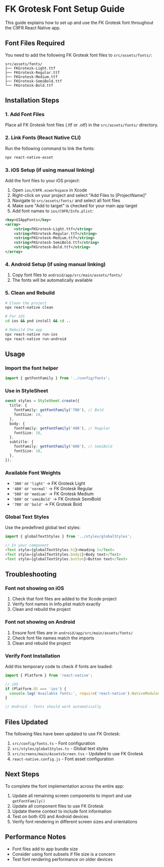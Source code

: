 # FK Grotesk Font Setup Guide

This guide explains how to set up and use the FK Grotesk font throughout the C9FR React Native app.

## Font Files Required

You need to add the following FK Grotesk font files to `src/assets/fonts/`:

```
src/assets/fonts/
├── FKGrotesk-Light.ttf
├── FKGrotesk-Regular.ttf
├── FKGrotesk-Medium.ttf
├── FKGrotesk-SemiBold.ttf
└── FKGrotesk-Bold.ttf
```

## Installation Steps

### 1. Add Font Files
Place all FK Grotesk font files (.ttf or .otf) in the `src/assets/fonts/` directory.

### 2. Link Fonts (React Native CLI)
Run the following command to link the fonts:
```bash
npx react-native-asset
```

### 3. iOS Setup (if using manual linking)
Add the font files to your iOS project:
1. Open `ios/C9FR.xcworkspace` in Xcode
2. Right-click on your project and select "Add Files to [ProjectName]"
3. Navigate to `src/assets/fonts/` and select all font files
4. Make sure "Add to target" is checked for your main app target
5. Add font names to `ios/C9FR/Info.plist`:

```xml
<key>UIAppFonts</key>
<array>
    <string>FKGrotesk-Light.ttf</string>
    <string>FKGrotesk-Regular.ttf</string>
    <string>FKGrotesk-Medium.ttf</string>
    <string>FKGrotesk-SemiBold.ttf</string>
    <string>FKGrotesk-Bold.ttf</string>
</array>
```

### 4. Android Setup (if using manual linking)
1. Copy font files to `android/app/src/main/assets/fonts/`
2. The fonts will be automatically available

### 5. Clean and Rebuild
```bash
# Clean the project
npx react-native clean

# For iOS
cd ios && pod install && cd ..

# Rebuild the app
npx react-native run-ios
npx react-native run-android
```

## Usage

### Import the font helper
```typescript
import { getFontFamily } from '../config/fonts';
```

### Use in StyleSheet
```typescript
const styles = StyleSheet.create({
  title: {
    fontFamily: getFontFamily('700'), // Bold
    fontSize: 24,
  },
  body: {
    fontFamily: getFontFamily('400'), // Regular
    fontSize: 16,
  },
  subtitle: {
    fontFamily: getFontFamily('600'), // SemiBold
    fontSize: 18,
  },
});
```

### Available Font Weights
- `'300'` or `'light'` → FK Grotesk Light
- `'400'` or `'normal'` → FK Grotesk Regular
- `'500'` or `'medium'` → FK Grotesk Medium
- `'600'` or `'semiBold'` → FK Grotesk SemiBold
- `'700'` or `'bold'` → FK Grotesk Bold

### Global Text Styles
Use the predefined global text styles:
```typescript
import { globalTextStyles } from '../styles/globalStyles';

// In your component
<Text style={globalTextStyles.h1}>Heading 1</Text>
<Text style={globalTextStyles.body1}>Body text</Text>
<Text style={globalTextStyles.button}>Button text</Text>
```

## Troubleshooting

### Font not showing on iOS
1. Check that font files are added to the Xcode project
2. Verify font names in Info.plist match exactly
3. Clean and rebuild the project

### Font not showing on Android
1. Ensure font files are in `android/app/src/main/assets/fonts/`
2. Check font file names match the imports
3. Clean and rebuild the project

### Verify Font Installation
Add this temporary code to check if fonts are loaded:
```typescript
import { Platform } from 'react-native';

// iOS
if (Platform.OS === 'ios') {
  console.log('Available fonts:', require('react-native').NativeModules.RNDeviceInfo.getFontScale());
}

// Android - fonts should work automatically
```

## Files Updated

The following files have been updated to use FK Grotesk:

1. `src/config/fonts.ts` - Font configuration
2. `src/styles/globalStyles.ts` - Global text styles
3. `src/screens/main/AssetsScreen.tsx` - Updated to use FK Grotesk
4. `react-native.config.js` - Font asset configuration

## Next Steps

To complete the font implementation across the entire app:

1. Update all remaining screen components to import and use `getFontFamily()`
2. Update all component files to use FK Grotesk
3. Update theme context to include font information
4. Test on both iOS and Android devices
5. Verify font rendering in different screen sizes and orientations

## Performance Notes

- Font files add to app bundle size
- Consider using font subsets if file size is a concern
- Test font rendering performance on older devices